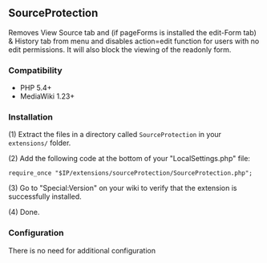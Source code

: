 ## SourceProtection

Removes View Source tab and (if pageForms is installed the edit-Form tab) & History tab from menu and disables action=edit function for users with no edit permissions.
It will also block the viewing of the readonly form.

### Compatibility

* PHP 5.4+
* MediaWiki 1.23+


### Installation

(1) Extract the files in a directory called `SourceProtection` in your `extensions/` folder.

(2) Add the following code at the bottom of your "LocalSettings.php" file:
```
require_once "$IP/extensions/sourceProtection/SourceProtection.php";
```
(3) Go to "Special:Version" on your wiki to verify that the extension is successfully installed.

(4) Done.


### Configuration

There is no need for additional configuration
